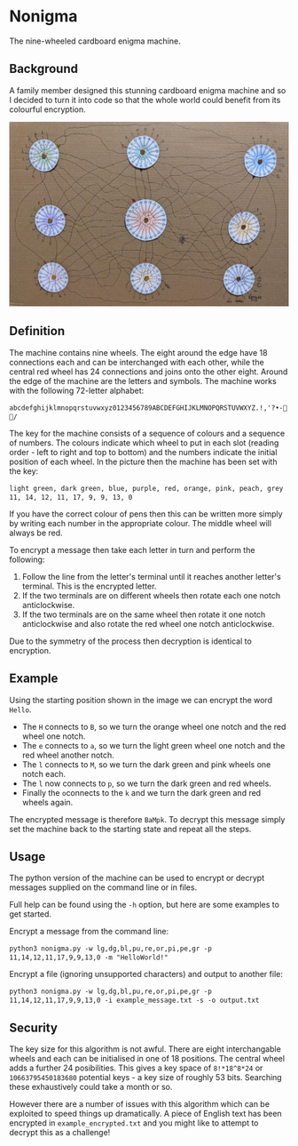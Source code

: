 # Nonigma

The nine-wheeled cardboard enigma machine.

## Background

A family member designed this stunning cardboard enigma machine and so I decided to turn it into code so that the whole world could benefit from its colourful encryption.

![Cardboard Nonigma Machine](cardboard-nonigma.jpg)

## Definition

The machine contains nine wheels. The eight around the edge have 18 connections each and can be interchanged with each other, while the central red wheel has 24 connections and joins onto the other eight. Around the edge of the machine are the letters and symbols. The machine works with the following 72-letter alphabet:

```
abcdefghijklmnopqrstuvwxyz0123456789ABCDEFGHIJKLMNOPQRSTUVWXYZ.!,'?•-🙂🙁/
```

The key for the machine consists of a sequence of colours and a sequence of numbers. The colours indicate which wheel to put in each slot (reading order - left to right and top to bottom) and the numbers indicate the initial position of each wheel. In the picture then the machine has been set with the key:

```
light green, dark green, blue, purple, red, orange, pink, peach, grey
11, 14, 12, 11, 17, 9, 9, 13, 0
```

If you have the correct colour of pens then this can be written more simply by writing each number in the appropriate colour. The middle wheel will always be red.

To encrypt a message then take each letter in turn and perform the following:
1. Follow the line from the letter's terminal until it reaches another letter's terminal. This is the encrypted letter.
2. If the two terminals are on different wheels then rotate each one notch anticlockwise.
3. If the two terminals are on the same wheel then rotate it one notch anticlockwise and also rotate the red wheel one notch anticlockwise.

Due to the symmetry of the process then decryption is identical to encryption.

## Example

Using the starting position shown in the image we can encrypt the word `Hello`.

* The `H` connects to `B`, so we turn the orange wheel one notch and the red wheel one notch.
* The `e` connects to `a`, so we turn the light green wheel one notch and the red wheel another notch.
* The `l` connects to `M`, so we turn the dark green and pink wheels one notch each.
* The `l` now connects to `p`, so we turn the dark green and red wheels.
* Finally the `o`connects to the `k` and we turn the dark green and red wheels again.

The encrypted message is therefore `BaMpk`. To decrypt this message simply set the machine back to the starting state and repeat all the steps.

## Usage

The python version of the machine can be used to encrypt or decrypt messages supplied on the command line or in files.

Full help can be found using the `-h` option, but here are some examples to get started.

Encrypt a message from the command line:
```
python3 nonigma.py -w lg,dg,bl,pu,re,or,pi,pe,gr -p 11,14,12,11,17,9,9,13,0 -m "HelloWorld!"
```

Encrypt a file (ignoring unsupported characters) and output to another file:
```
python3 nonigma.py -w lg,dg,bl,pu,re,or,pi,pe,gr -p 11,14,12,11,17,9,9,13,0 -i example_message.txt -s -o output.txt
```

## Security

The key size for this algorithm is not awful. There are eight interchangable wheels and each can be initialised in one of 18 positions. The central wheel adds a further 24 posibilities. This gives a key space of `8!*18^8*24` or `10663795450183680` potential keys - a key size of roughly 53 bits. Searching these exhaustively could take a month or so.

However there are a number of issues with this algorithm which can be exploited to speed things up dramatically. A piece of English text has been encrypted in `example_encrypted.txt` and you might like to attempt to decrypt this as a challenge!
